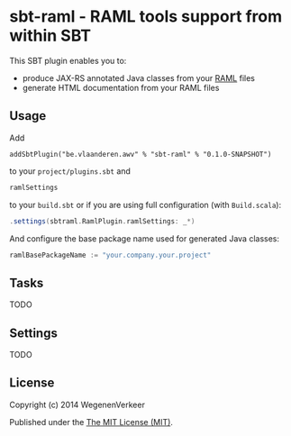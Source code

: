 # sbt-raml - RAML tools support from within SBT

This SBT plugin enables you to:
- produce JAX-RS annotated Java classes from your [RAML](http://raml.org) files
- generate HTML documentation from your RAML files

## Usage

Add

    addSbtPlugin("be.vlaanderen.awv" % "sbt-raml" % "0.1.0-SNAPSHOT")

to your ``project/plugins.sbt`` and

 ```scala
ramlSettings
```

to your ``build.sbt`` or if you are using full configuration (with `Build.scala`):

```scala
.settings(sbtraml.RamlPlugin.ramlSettings: _*)
```

And configure the base package name used for generated Java classes:

```scala
ramlBasePackageName := "your.company.your.project"
```

## Tasks

TODO

## Settings

TODO

## License

Copyright (c) 2014 WegenenVerkeer

Published under the [The MIT License (MIT)](http://opensource.org/licenses/MIT).